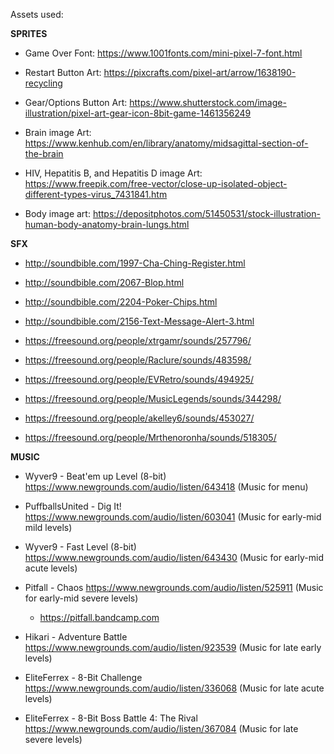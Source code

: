 Assets used:

**SPRITES**

- Game Over Font: https://www.1001fonts.com/mini-pixel-7-font.html  

- Restart Button Art: https://pixcrafts.com/pixel-art/arrow/1638190-recycling

- Gear/Options Button Art: https://www.shutterstock.com/image-illustration/pixel-art-gear-icon-8bit-game-1461356249

- Brain image Art: https://www.kenhub.com/en/library/anatomy/midsagittal-section-of-the-brain

- HIV, Hepatitis B, and Hepatitis D image Art: https://www.freepik.com/free-vector/close-up-isolated-object-different-types-virus_7431841.htm

- Body image art: https://depositphotos.com/51450531/stock-illustration-human-body-anatomy-brain-lungs.html

**SFX**

- http://soundbible.com/1997-Cha-Ching-Register.html

- http://soundbible.com/2067-Blop.html

- http://soundbible.com/2204-Poker-Chips.html

- http://soundbible.com/2156-Text-Message-Alert-3.html

- https://freesound.org/people/xtrgamr/sounds/257796/

- https://freesound.org/people/Raclure/sounds/483598/

- https://freesound.org/people/EVRetro/sounds/494925/

- https://freesound.org/people/MusicLegends/sounds/344298/

- https://freesound.org/people/akelley6/sounds/453027/

- https://freesound.org/people/Mrthenoronha/sounds/518305/

**MUSIC**

- Wyver9 - Beat'em up Level (8-bit) https://www.newgrounds.com/audio/listen/643418 (Music for menu)

- PuffballsUnited - Dig It! https://www.newgrounds.com/audio/listen/603041 (Music for early-mid mild levels)

- Wyver9 - Fast Level (8-bit) https://www.newgrounds.com/audio/listen/643430 (Music for early-mid acute levels)

- Pitfall - Chaos https://www.newgrounds.com/audio/listen/525911 (Music for early-mid severe levels)
    - https://pitfall.bandcamp.com

- Hikari - Adventure Battle https://www.newgrounds.com/audio/listen/923539 (Music for late early levels)

- EliteFerrex - 8-Bit Challenge https://www.newgrounds.com/audio/listen/336068 (Music for late acute levels)

- EliteFerrex - 8-Bit Boss Battle 4: The Rival https://www.newgrounds.com/audio/listen/367084 (Music for late severe levels)
